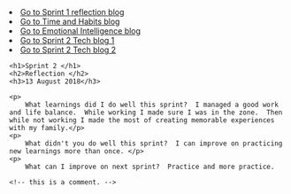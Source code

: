 <!DOCTYPE html>
<html>
  <head>
    <title>Sprint 2 Reflection</title>
    <meta charset="UTF-8">
  </head>
  
  <body>
    <li><a href="file:///Users/kiritavaga/workspace/kiri-tavaga.github.io/blog/cl-reflection-blog.html" rel="stylesheet" type="text/css"> Go to Sprint 1 reflection blog </a></li>
    <li><a href="file:///Users/kiritavaga/workspace/kiri-tavaga.github.io/blog/cl-time-and-habits-blog.html" rel="stylesheet" type="text/css"> Go to Time and Habits blog </a></li>
    <li><a href="https://github.com/kiri-tavaga/kiri-tavaga.github.io/blob/master/blog/c2-emotional-intelligence.html" rel="stylesheet" type="text/css"> Go to Emotional Intelligence blog </a></li>
    <li><a href="https://github.com/kiri-tavaga/kiri-tavaga.github.io/blob/master/blog/t2-html-css-dom-p1.html" rel="stylesheet" type="text/css"> Go to Sprint 2 Tech blog 1 </a></li>
    <li><a href="https://github.com/kiri-tavaga/kiri-tavaga.github.io/blob/master/blog/t2-html-css-dom-p2.html" rel="stylesheet" type="text/css"> Go to Sprint 2 Tech blog 2 </a></li>
    <link href="style/main.css" rel="stylesheet" type="text/css">
      
    <h1>Sprint 2 </h1>
    <h2>Reflection </h2>
    <h3>13 August 2018</h3>
    
    <p>
        What learnings did I do well this sprint?  I managed a good work and life balance.  While working I made sure I was in the zone.  Then while not working I made the most of creating memorable experiences with my family.</p>
    <p> 
        What didn't you do well this sprint?  I can improve on practicing new learnings more than once. </p>
    <p> 
        What can I improve on next sprint?  Practice and more practice.
    
    <!-- this is a comment. -->
  
  </body>
</html>